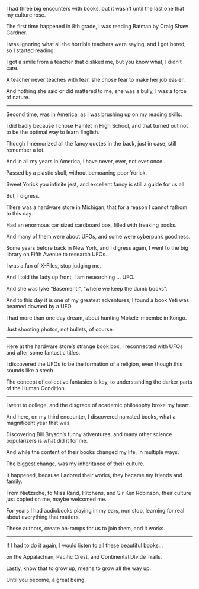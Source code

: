 I had three big encounters with books,
but it wasn't until the last one that my culture rose.

The first time happened in 8th grade,
I was reading Batman by Craig Shaw Gardner.

I was ignoring what all the horrible teachers were saying,
and I got bored, so I started reading.

I got a smile from a teacher that disliked me,
but you know what, I didn’t care.

A teacher never teaches with fear,
she chose fear to make her job easier.

And nothing she said or did mattered to me,
she was a bully, I was a force of nature.

---

Second time, was in America,
as I was brushing up on my reading skills.

I did badly because I chose Hamlet in High School,
and that turned out not to be the optimal way to learn English.

Though I memorized all the fancy quotes in the back,
just in case, still remember a lot.

And in all my years in America,
I have never, ever, not ever once…

Passed by a plastic skull,
without bemoaning poor Yorick.

Sweet Yorick you infinite jest,
and excellent fancy is still a guide for us all.

But,
I digress.

There was a hardware store in Michigan,
that for a reason I cannot fathom to this day.

Had an enormous car sized cardboard box,
filled with freaking books.

And many of them were about UFOs,
and some were cyberpunk goodness.

Some years before back in New York, and I digress again,
I went to the big library on Fifth Avenue to research UFOs.

I was a fan of X-Files,
stop judging me.

And I told the lady up front,
I am researching ... UFO.

And she was lyke “Basement!”,
“where we keep the dumb books”.

And to this day it is one of my greatest adventures,
I found a book Yeti was beamed downed by a UFO.

I had more than one day dream,
about hunting Mokele-mbembe in Kongo.

Just shooting photos,
not bullets, of course.

---

Here at the hardware store’s strange book box,
I reconnected with UFOs and after some fantastic titles.

I discovered the UFOs to be the formation of a religion,
even though this sounds like a stech.

The concept of collective fantasies is key,
to understanding the darker parts of the Human Condition.

---

I went to college,
and the disgrace of academic philosophy broke my heart.

And here, on my third encounter, I discovered narrated books,
what a magnificent year that was.

Discovering Bill Bryson’s funny adventures,
and many other science popularizers is what did it for me.

And while the content of their books changed my life,
in multiple ways.

The biggest change,
was my inheritance of their culture.

It happened, because I adored their works,
they became my friends and family.

From Nietzsche, to Miss Rand, Hitchens, and Sir Ken Robinson,
their culture just copied on me, maybe welcomed me.

For years I had audiobooks playing in my ears,
non stop, learning for real about everything that matters.

These authors,
create on-ramps for us to join them, and it works.

---

If I had to do it again,
I would listen to all these beautiful books…

on the Appalachian, Pacific Crest,
and Continental Divide Trails.

Lastly, know that to grow up,
means to grow all the way up.

Until you become,
a great being.
